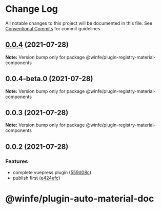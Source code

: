 # Change Log

All notable changes to this project will be documented in this file.
See [Conventional Commits](https://conventionalcommits.org) for commit guidelines.

## [0.0.4](https://github.com/cool-fe/winex-cli/compare/@winfe/plugin-registry-material-components@0.0.4-beta.0...@winfe/plugin-registry-material-components@0.0.4) (2021-07-28)

**Note:** Version bump only for package @winfe/plugin-registry-material-components





## 0.0.4-beta.0 (2021-07-28)

**Note:** Version bump only for package @winfe/plugin-registry-material-components





## 0.0.3 (2021-07-28)

**Note:** Version bump only for package @winfe/plugin-registry-material-components





## 0.0.2 (2021-07-28)


### Features

* complete vuepress plugin ([559d08c](https://github.com/cool-fe/winex-cli/commit/559d08ce4acaf33fb45644489e649c046e511ec1))
* publish first ([e424efc](https://github.com/cool-fe/winex-cli/commit/e424efcc463b73df47f0279e06c91c0ca3614ab4))





# @winfe/plugin-auto-material-doc
